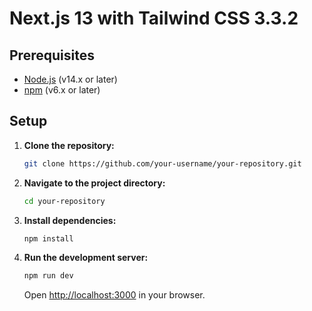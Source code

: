# Next.js 13 with Tailwind CSS 3.3.2

## Prerequisites

- [Node.js](https://nodejs.org/) (v14.x or later)
- [npm](https://www.npmjs.com/) (v6.x or later)

## Setup

1. **Clone the repository:**
    ```bash
    git clone https://github.com/your-username/your-repository.git
    ```

2. **Navigate to the project directory:**
    ```bash
    cd your-repository
    ```

3. **Install dependencies:**
    ```bash
    npm install
    ```

4. **Run the development server:**
    ```bash
    npm run dev
    ```

    Open [http://localhost:3000](http://localhost:3000) in your browser.


